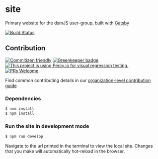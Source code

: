 # site

Primary website for the dsmJS user-group, built with [Gatsby](https://www.gatsbyjs.org/)

[![Build Status](https://img.shields.io/travis/com/dsmjs/site.svg?style=flat&branch=master)](https://travis-ci.com/dsmjs/site)

## Contribution

[![Commitizen friendly](https://img.shields.io/badge/commitizen-friendly-brightgreen.svg)](http://commitizen.github.io/cz-cli/)
[![Greenkeeper badge](https://badges.greenkeeper.io/dsmjs/site.svg)](https://greenkeeper.io/)
[![This project is using Percy.io for visual regression testing.](https://percy.io/static/images/percy-badge.svg)](https://percy.io/dsmjs/site)
[![PRs Welcome][PRs-badge]][PRs-link]

Find common contributing details in our [organization-level contribution guide](https://github.com/dsmjs/.github/CONTRIBUTING.md)

### Dependencies

```sh
$ nvm install
$ npm install
```

### Run the site in development mode

```sh
$ npm run develop
```

Navigate to the url printed in the terminal to view the local site. Changes that
you make will automatically hot-reload in the browser.

[PRs-link]: http://makeapullrequest.com
[PRs-badge]: https://img.shields.io/badge/PRs-welcome-brightgreen.svg
